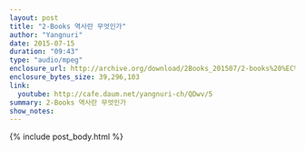 ```yaml
---
layout: post
title: "2-Books 역사란 무엇인가"
author: "Yangnuri"
date: 2015-07-15 
duration: "09:43"
type: "audio/mpeg"
enclosure_url: http://archive.org/download/2Books_201507/2-books%20%EC%97%AD%EC%82%AC%EB%9E%80%20%EB%AC%B4%EC%97%87%EC%9D%B8%EA%B0%80.mp3
enclosure_bytes_size: 39,296,103 
link:
  youtube: http://cafe.daum.net/yangnuri-ch/QDwv/5
summary: 2-Books 역사란 무엇인가
show_notes:
---
```


{% include post_body.html %}
